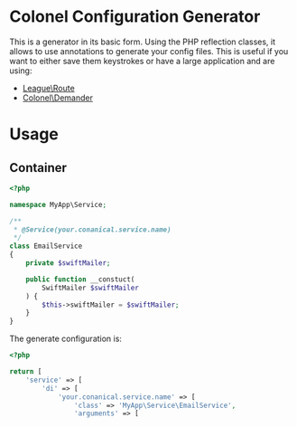 # Colonel Configuration Generator

This is a generator in its basic form. Using the PHP reflection classes, it allows to use annotations to generate your config files. This is useful if you want to either save them keystrokes or have a large application and are using:

- [League\Route](https://github.com/thephpleague/container)
- [Colonel\Demander](https://github.com/colonel/demander)

# Usage

## Container

```php
<?php

namespace MyApp\Service;

/**
 * @Service(your.conanical.service.name)
 */
class EmailService
{
    private $swiftMailer;

    public function __constuct(
        SwiftMailer $swiftMailer
    ) {
        $this->swiftMailer = $swiftMailer;
    }
}
```

The generate configuration is:

```php
<?php

return [
    'service' => [
        'di' => [
            'your.conanical.service.name' => [
                'class' => 'MyApp\Service\EmailService',
                'arguments' => [
```

